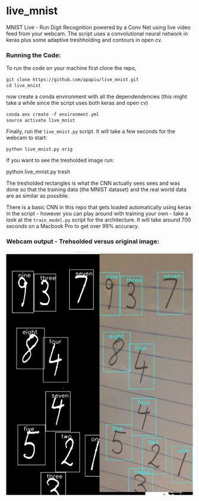 # live_mnist

MNIST Live - Run Digit Recognition powered by a Conv Net using live video feed from your webcam. The script uses a convolutional neural network in keras plus some adaptive treshholding and contours in open cv.


### Running the Code:
To run the code on your machine first clone the repo,

    git clone https://github.com/apapiu/live_mnist.git
    cd live_mnist

now create a conda environment with all the dependendencies (this might take a while since the script uses both keras and open cv)

    conda env create -f environment.yml
    source activate live_mnist

Finally, run the `live_mnist.py` script. It will take a few seconds for the webcam to start:

    python live_mnist.py orig

If you want to see the tresholded image run:

  python live_mnist.py tresh

The tresholded rectangles is what the CNN actually sees sees and was done so that the training data (the MNIST dataset) and the real world data are as similar as possible.

There is a basic CNN in this repo that gets loaded automatically using keras in the script - however you can play around with training your own - take a look at the `train_model.py` script for the architecture. It will take around 700 seconds on a Macbook Pro to get over 99% accuracy.


### Webcam output - Trehsolded versus original image:
![](digits_img.png)
